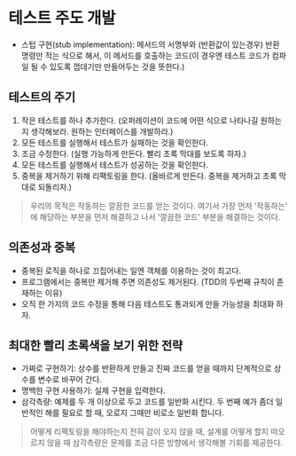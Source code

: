 # 테스트 주도 개발

- 스텁 구현(stub implementation): 메서드의 서명부와 (반환값이 있는경우) 반환 명령만 적는 식으로 해서, 이 메서드를 호출하는 코드(이 경우엔 테스트 코드가 컴파일 될 수 있도록 껍데기만 만들어두는 것을 뜻한다.)

## 테스트의 주기

1. 작은 테스트를 하나 추가한다. (오퍼레이션이 코드에 어떤 식으로 나타나길 원하는지 생각해보라. 원하는 인터페이스를 개발하라.)
2. 모든 테스트를 실행해서 테스트가 실패하는 것을 확인한다.
3. 조금 수정한다. (실행 가능하게 만든다. 빨리 초록 막대를 보도록 하자.)
4. 모든 테스트를 실행해서 테스트가 성공하는 것을 확인한다.
5. 중복을 제거하기 위해 리팩토링을 한다. (올바르게 만든다. 중복을 제거하고 초록 막대로 되돌리자.)

> 우리의 목적은 작동하는 깔끔한 코드를 얻는 것이다. 여기서 가장 먼저 '작동하는' 에 해당하는 부분을 먼저 해결하고 나서 '깔끔한 코드' 부분을 해결하는 것이다.

## 의존성과 중복

- 중복된 로직을 하나로 끄집어내는 일엔 객체를 이용하는 것이 최고다.
- 프로그램에서는 중복만 제거해 주면 의존성도 제거된다. (TDD의 두번째 규칙이 존재하는 이유)
- 오직 한 가지의 코드 수정을 통해 다음 테스트도 통과되게 만들 가능성을 최대화 하자.

## 최대한 빨리 초록색을 보기 위한 전략

- 가짜로 구현하기: 상수를 반환하게 만들고 진짜 코드를 얻을 때까지 단계적으로 상수를 변수로 바꾸어 간다.
- 명백한 구현 사용하기: 실제 구현을 입력한다.
- 삼각측량: 예제를 두 개 이상으로 두고 코드를 일반화 시킨다. 두 번째 예가 좀더 일반적인 해를 필요로 할 때, 오로지 그때만 비로소 일반화 합니다.

> 어떻게 리팩토링을 해야하는지 전혀 감이 오지 않을 때, 설계를 어떻게 할지 떠오르지 않을 때 삼각측량은 문제를 조금 다른 방향에서 생각해볼 기회를 제공한다. 
